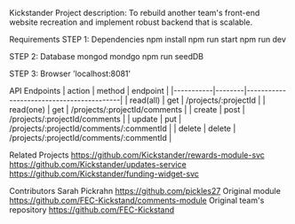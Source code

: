 Kickstander
Project description: To rebuild another team's front-end website recreation and implement robust backend that is scalable.

Requirements
STEP 1: Dependencies
npm install
npm run start
npm run dev

STEP 2: Database
mongod
mondgo
npm run seedDB

STEP 3: Browser
'localhost:8081'

API Endpoints
| action    | method | endpoint                                 |
|-----------|--------|------------------------------------------|
| read(all) | get    | /projects/:projectId                     |
| read(one) | get    | /projects/:projectId/comments            |
| create    | post   | /projects/:projectId/comments            |
| update    | put    | /projects/:projectId/comments/:commentId |
| delete    | delete | /projects/:projectId/comments/:commentId |

Related Projects
https://github.com/Kickstander/rewards-module-svc
https://github.com/Kickstander/updates-service
https://github.com/Kickstander/funding-widget-svc

Contributors
Sarah Pickrahn
https://github.com/pickles27
Original module
https://github.com/FEC-Kickstand/comments-module
Original team's repository
https://github.com/FEC-Kickstand
